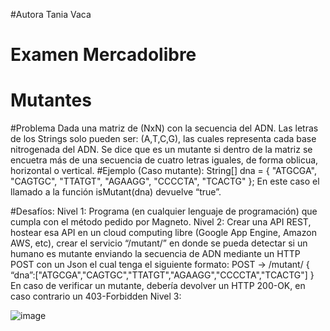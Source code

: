 #Autora
﻿Tania Vaca
# Examen Mercadolibre
# Mutantes
#Problema
Dada una matriz de (NxN) con la secuencia del ADN. Las letras de los Strings solo pueden ser: (A,T,C,G), las
cuales representa cada base nitrogenada del ADN. Se dice que es un mutante si dentro de la matriz se encuetra más de una secuencia de cuatro letras
iguales, de forma oblicua, horizontal o vertical.
#Ejemplo (Caso mutante):
String[] dna = 
{
  "ATGCGA",
  "CAGTGC",
  "TTATGT",
  "AGAAGG",
  "CCCCTA",
  "TCACTG"
};
En este caso el llamado a la función isMutant(dna) devuelve “true”.

#Desafíos:
Nivel 1:
Programa (en cualquier lenguaje de programación) que cumpla con el método pedido por
Magneto.
Nivel 2:
Crear una API REST, hostear esa API en un cloud computing libre (Google App Engine,
Amazon AWS, etc), crear el servicio “/mutant/” en donde se pueda detectar si un humano es
mutante enviando la secuencia de ADN mediante un HTTP POST con un Json el cual tenga el
siguiente formato:
POST → /mutant/
{
“dna”:["ATGCGA","CAGTGC","TTATGT","AGAAGG","CCCCTA","TCACTG"]
}
En caso de verificar un mutante, debería devolver un HTTP 200-OK, en caso contrario un
403-Forbidden
Nivel 3:

![image](https://user-images.githubusercontent.com/16779783/116487709-35e84380-a856-11eb-8109-219aef5691ff.png)


